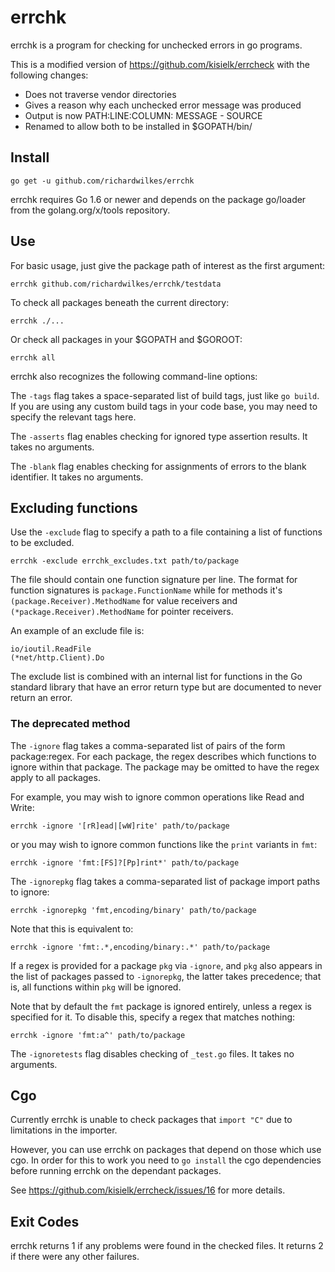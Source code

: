 # errchk

errchk is a program for checking for unchecked errors in go programs.

This is a modified version of https://github.com/kisielk/errcheck with the following changes:

- Does not traverse vendor directories
- Gives a reason why each unchecked error message was produced
- Output is now PATH:LINE:COLUMN: MESSAGE - SOURCE
- Renamed to allow both to be installed in $GOPATH/bin/

## Install

    go get -u github.com/richardwilkes/errchk

errchk requires Go 1.6 or newer and depends on the package go/loader from the golang.org/x/tools repository.

## Use

For basic usage, just give the package path of interest as the first argument:

    errchk github.com/richardwilkes/errchk/testdata

To check all packages beneath the current directory:

    errchk ./...

Or check all packages in your $GOPATH and $GOROOT:

    errchk all

errchk also recognizes the following command-line options:

The `-tags` flag takes a space-separated list of build tags, just like `go
build`. If you are using any custom build tags in your code base, you may need
to specify the relevant tags here.

The `-asserts` flag enables checking for ignored type assertion results. It
takes no arguments.

The `-blank` flag enables checking for assignments of errors to the
blank identifier. It takes no arguments.


## Excluding functions

Use the `-exclude` flag to specify a path to a file containing a list of functions to
be excluded.

    errchk -exclude errchk_excludes.txt path/to/package

The file should contain one function signature per line. The format for function signatures is
`package.FunctionName` while for methods it's `(package.Receiver).MethodName` for value receivers
and `(*package.Receiver).MethodName` for pointer receivers.

An example of an exclude file is:

    io/ioutil.ReadFile
    (*net/http.Client).Do

The exclude list is combined with an internal list for functions in the Go standard library that
have an error return type but are documented to never return an error.


### The deprecated method

The `-ignore` flag takes a comma-separated list of pairs of the form package:regex.
For each package, the regex describes which functions to ignore within that package.
The package may be omitted to have the regex apply to all packages.

For example, you may wish to ignore common operations like Read and Write:

    errchk -ignore '[rR]ead|[wW]rite' path/to/package

or you may wish to ignore common functions like the `print` variants in `fmt`:

    errchk -ignore 'fmt:[FS]?[Pp]rint*' path/to/package

The `-ignorepkg` flag takes a comma-separated list of package import paths
to ignore:

    errchk -ignorepkg 'fmt,encoding/binary' path/to/package

Note that this is equivalent to:

    errchk -ignore 'fmt:.*,encoding/binary:.*' path/to/package

If a regex is provided for a package `pkg` via `-ignore`, and `pkg` also appears
in the list of packages passed to `-ignorepkg`, the latter takes precedence;
that is, all functions within `pkg` will be ignored.

Note that by default the `fmt` package is ignored entirely, unless a regex is
specified for it. To disable this, specify a regex that matches nothing:

    errchk -ignore 'fmt:a^' path/to/package

The `-ignoretests` flag disables checking of `_test.go` files. It takes
no arguments.

## Cgo

Currently errchk is unable to check packages that `import "C"` due to limitations
in the importer.

However, you can use errchk on packages that depend on those which use cgo. In
order for this to work you need to `go install` the cgo dependencies before running
errchk on the dependant packages.

See https://github.com/kisielk/errcheck/issues/16 for more details.

## Exit Codes

errchk returns 1 if any problems were found in the checked files.
It returns 2 if there were any other failures.
